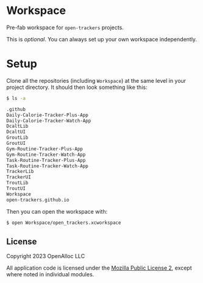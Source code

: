 # Workspace

Pre-fab workspace for `open-trackers` projects.

This is _optional_. You can always set up your own workspace
independently.

# Setup

Clone all the repositories (including `Workspace`) at the same level in
your project directory.  It should then look something like this:

```zsh
$ ls -a

.github
Daily-Calorie-Tracker-Plus-App
Daily-Calorie-Tracker-Watch-App
DcaltLib
DcaltUI
GroutLib
GroutUI
Gym-Routine-Tracker-Plus-App
Gym-Routine-Tracker-Watch-App
Task-Routine-Tracker-Plus-App
Task-Routine-Tracker-Watch-App
TrackerLib
TrackerUI
TroutLib
TroutUI
Workspace
open-trackers.github.io
```

Then you can open the workspace with: 

```zsh
$ open Workspace/open_trackers.xcworkspace
```

## License

Copyright 2023 OpenAlloc LLC

All application code is licensed under the [Mozilla Public License 2](https://www.mozilla.org/en-US/MPL/2.0/), except where noted in individual modules.
